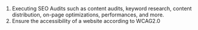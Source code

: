 1. Executing SEO Audits such as content audits, keyword research, 
   content distribution, on-page optimizations, performances, 
   and more. 
2. Ensure the accessibility of a website according to WCAG2.0
